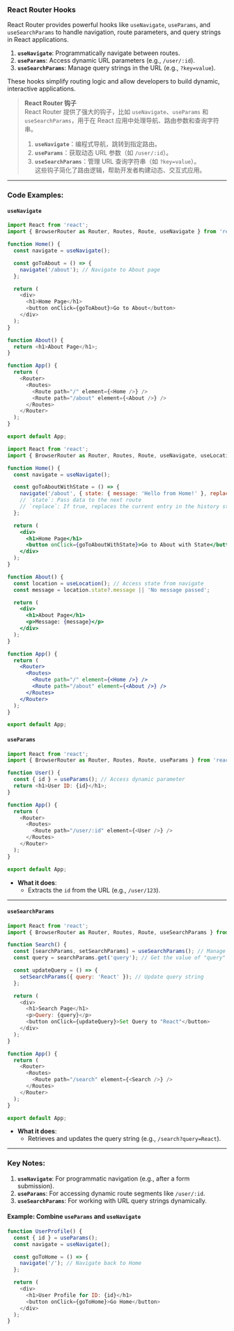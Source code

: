 ### React Router Hooks  

React Router provides powerful hooks like `useNavigate`, `useParams`, and `useSearchParams` to handle navigation, route parameters, and query strings in React applications.  

1. **`useNavigate`**: Programmatically navigate between routes.  
2. **`useParams`**: Access dynamic URL parameters (e.g., `/user/:id`).  
3. **`useSearchParams`**: Manage query strings in the URL (e.g., `?key=value`).  

These hooks simplify routing logic and allow developers to build dynamic, interactive applications.  

> **React Router 钩子**  
> React Router 提供了强大的钩子，比如 `useNavigate`、`useParams` 和 `useSearchParams`，用于在 React 应用中处理导航、路由参数和查询字符串。  
>
> <audio src="..\..\mp3\useNavigate：用于编.mp3"></audio>
>
> 1. **`useNavigate`**：编程式导航，跳转到指定路由。  
> 2. **`useParams`**：获取动态 URL 参数（如 `/user/:id`）。  
> 3. **`useSearchParams`**：管理 URL 查询字符串（如 `?key=value`）。  
> 这些钩子简化了路由逻辑，帮助开发者构建动态、交互式应用。  

---

### Code Examples:

#### **`useNavigate`**

<audio src="..\..\mp3\这段代码使用 ReactRou (4).mp3"></audio>

```javascript
import React from 'react';
import { BrowserRouter as Router, Routes, Route, useNavigate } from 'react-router-dom';

function Home() {
  const navigate = useNavigate();

  const goToAbout = () => {
    navigate('/about'); // Navigate to About page
  };

  return (
    <div>
      <h1>Home Page</h1>
      <button onClick={goToAbout}>Go to About</button>
    </div>
  );
}

function About() {
  return <h1>About Page</h1>;
}

function App() {
  return (
    <Router>
      <Routes>
        <Route path="/" element={<Home />} />
        <Route path="/about" element={<About />} />
      </Routes>
    </Router>
  );
}

export default App;
```

<audio src="..\..\mp3\这段代码使用 ReactRou (5).mp3"></audio>


```jsx
import React from 'react';
import { BrowserRouter as Router, Routes, Route, useNavigate, useLocation } from 'react-router-dom';

function Home() {
  const navigate = useNavigate();

  const goToAboutWithState = () => {
    navigate('/about', { state: { message: 'Hello from Home!' }, replace: false });
    // `state`: Pass data to the next route
    // `replace`: If true, replaces the current entry in the history stack
  };

  return (
    <div>
      <h1>Home Page</h1>
      <button onClick={goToAboutWithState}>Go to About with State</button>
    </div>
  );
}

function About() {
  const location = useLocation(); // Access state from navigate
  const message = location.state?.message || 'No message passed';

  return (
    <div>
      <h1>About Page</h1>
      <p>Message: {message}</p>
    </div>
  );
}

function App() {
  return (
    <Router>
      <Routes>
        <Route path="/" element={<Home />} />
        <Route path="/about" element={<About />} />
      </Routes>
    </Router>
  );
}

export default App;
```

#### **`useParams`**

<audio src="..\..\mp3\这段代码使用 ReactRou (3).mp3"></audio>

```javascript
import React from 'react';
import { BrowserRouter as Router, Routes, Route, useParams } from 'react-router-dom';

function User() {
  const { id } = useParams(); // Access dynamic parameter
  return <h1>User ID: {id}</h1>;
}

function App() {
  return (
    <Router>
      <Routes>
        <Route path="/user/:id" element={<User />} />
      </Routes>
    </Router>
  );
}

export default App;
```
- **What it does**:  
  - Extracts the `id` from the URL (e.g., `/user/123`).

---

#### **`useSearchParams`**

<audio src="..\..\mp3\这段代码使用 ReactRou (2).mp3"></audio>

```javascript
import React from 'react';
import { BrowserRouter as Router, Routes, Route, useSearchParams } from 'react-router-dom';

function Search() {
  const [searchParams, setSearchParams] = useSearchParams(); // Manage query params
  const query = searchParams.get('query'); // Get the value of "query"

  const updateQuery = () => {
    setSearchParams({ query: 'React' }); // Update query string
  };

  return (
    <div>
      <h1>Search Page</h1>
      <p>Query: {query}</p>
      <button onClick={updateQuery}>Set Query to "React"</button>
    </div>
  );
}

function App() {
  return (
    <Router>
      <Routes>
        <Route path="/search" element={<Search />} />
      </Routes>
    </Router>
  );
}

export default App;
```
- **What it does**:  
  - Retrieves and updates the query string (e.g., `/search?query=React`).

---

### Key Notes:  
1. **`useNavigate`**: For programmatic navigation (e.g., after a form submission).  
2. **`useParams`**: For accessing dynamic route segments like `/user/:id`.  
3. **`useSearchParams`**: For working with URL query strings dynamically.  

#### Example: Combine `useParams` and `useNavigate`
```javascript
function UserProfile() {
  const { id } = useParams();
  const navigate = useNavigate();

  const goToHome = () => {
    navigate('/'); // Navigate back to Home
  };

  return (
    <div>
      <h1>User Profile for ID: {id}</h1>
      <button onClick={goToHome}>Go Home</button>
    </div>
  );
}
```